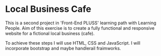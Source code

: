 # Local Business Cafe

This is a second project in 'Front-End PLUSS' learning path with Learning People. Aim of this exercise is to create a fully functional and responsive website for a fictional local business (cafe).

To achieve these steps I will use HTML, CSS and JavaScript. I will incorporate
bootstrap and maybe handlerail fraimworks.
